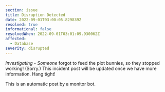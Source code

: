 ```yaml
---
section: issue
title: Disruption Detected
date: 2022-09-01T03:00:05.829839Z
resolved: true
informational: false
resolvedWhen: 2022-09-01T03:01:09.930062Z
affected:
  - Database
severity: disrupted
---
```

*Investigating* - _Someone_ forgot to feed the plot bunnies, so they stopped working! (Sorry.) This incident post will be updated once we have more information. Hang tight!

This is an automatic post by a monitor bot.
        